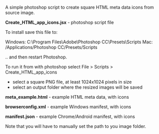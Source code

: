 A simple photoshop script to create square HTML meta data icons from source image.

**Create_HTML_app_icons.jsx** - photoshop script file

To install save this file to:

Windows: C:\Program Files\Adobe\Photoshop CC\Presets\Scripts
Mac: /Applications/Photoshop CC/Presets/Scripts

.. and then restart Photoshop.

To run it from with photoshop select File > Scripts > Create_HTML_app_icons

- select a square PNG file, at least 1024x1024 pixels in size
- select an output folder where the resized images will be saved

**meta_example.html** - example HTML meta data, with icons

**browserconfig.xml** - example Windows manifest, with icons

**manifest.json** - example Chrome/Android manifest, with icons

Note that you will have to manually set the path to you image folder.
